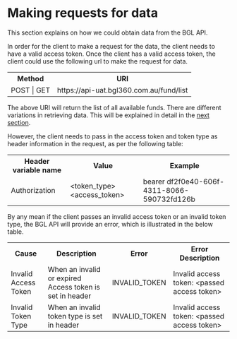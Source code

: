 # Making requests for data

This section explains on how we could obtain data from the BGL API.

In order for the client to make a request for the data, the client needs to have a valid access token.  Once the client has a valid access token, the client could use the following url to make the request for data.

<table>
    <tr>
        <th>Method</th>
        <th>URI</th>
    </tr>
    <tr>
        <td>POST | GET</td>
        <td>https://api-uat.bgl360.com.au/fund/list</td>
    </tr>
</table>

The above URI will return the list of all available funds.  There are different variations in retrieving data.  This will be explained in detail in the [next section](../resource_requests/README.html).

However, the client needs to pass in the access token and token type as header information in the request, as per the following table:

<table>
    <tr>
        <th>Header variable name</th>
        <th>Value</th>
        <th>Example</th>
    </tr>
    <tr>
        <td>Authorization</td>
        <td>&lt;token_type&gt; &lt;access_token&gt;</td>
        <td>bearer df2f0e40-606f-4311-8066-590732fd126b</td>
    </tr>
</table>

By any mean if the client passes an invalid access token or an invalid token type, the BGL API will provide an error, which is illustrated in the below table.

<table>
    <tr>
        <th>Cause</th>
        <th>Description</th>
        <th>Error</th>
        <th>Error Description</th>
    </tr>
    <tr>
        <td>Invalid Access Token</td>
        <td>When an invalid or expired Access token is set in header</td>
        <td>INVALID_TOKEN</td>
        <td>Invalid access token: &lt;passed access token&gt;</td>
    </tr>
    <tr>
        <td>Invalid Token Type</td>
        <td>When an invalid token type is set in header</td>
        <td>INVALID_TOKEN</td>
        <td>Invalid access token: &lt;passed access token&gt;</td>
    </tr>
</table>

